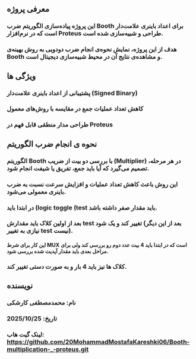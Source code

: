## معرفی پروژه
### این پروژه پیاده‌سازی الگوریتم ضرب Booth برای اعداد باینری علامت‌دار است که در نرم‌افزار Proteus طراحی و شبیه‌سازی شده است.
### هدف از این پروژه، نمایش نحوه‌ی انجام ضرب دودویی به روش بهینه‌ی Booth و مشاهده‌ی نتایج آن در محیط شبیه‌سازی دیجیتال است.

## ویژگی ها
### پشتیبانی از اعداد باینری علامت‌دار (Signed Binary)
### کاهش تعداد عملیات جمع در مقایسه با روش‌های معمول
### طراحی مدار منطقی قابل فهم در Proteus

## نحوه ی انجام ضرب الگوریتم
### الگوریتم Booth با بررسی دو بیت از ضریب (Multiplier) در هر مرحله، تصمیم می‌گیرد که آیا باید جمع، تفریق یا شیفت انجام شود.
### این روش باعث کاهش تعداد عملیات و افزایش سرعت نسبت به ضرب باینری معمولی می‌شود.
### در ابتدا باید (logic toggle (test باید مقدار صفر داشته باشد.
### بعد از اولین کلاک باید مقدارش test تغییر کند و یک شود (بعد از این دیگر نیازی به تغییر test نیست).
#### این کار برای شرط MUX است که در ابتدا باید 4 بیت عدد دوم رو بررسی کند ولی برای مراحل بعدی باید مقدار آپدیت شده بررسی شود.

### کلاک ها نیز باید 4 بار و به صورت دستی تغییر کند.
## نویسنده
### نام: محمدمصطفی کارشکی
### تاریخ: 2025/10/25
### لینک گیت هاب: https://github.com/20MohammadMostafaKareshki06/Booth-multiplication-_-proteus.git
